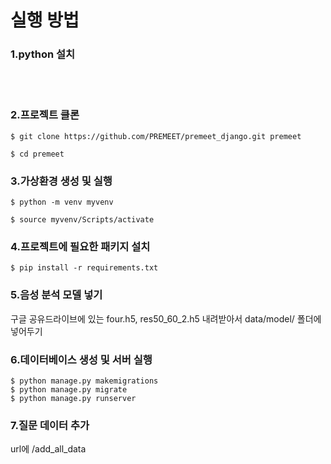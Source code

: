 # 실행 방법

### 1.python 설치

<br><br>

### 2.프로젝트 클론

```shell
$ git clone https://github.com/PREMEET/premeet_django.git premeet

$ cd premeet
```

### 3.가상환경 생성 및 실행

```shell
$ python -m venv myvenv

$ source myvenv/Scripts/activate
```

### 4.프로젝트에 필요한 패키지 설치

```shell
$ pip install -r requirements.txt
```

### 5.음성 분석 모델 넣기

구글 공유드라이브에 있는 four.h5, res50_60_2.h5 내려받아서
data/model/ 폴더에 넣어두기

### 6.데이터베이스 생성 및 서버 실행

```shell
$ python manage.py makemigrations
$ python manage.py migrate
$ python manage.py runserver
```

### 7.질문 데이터 추가

url에 /add_all_data

